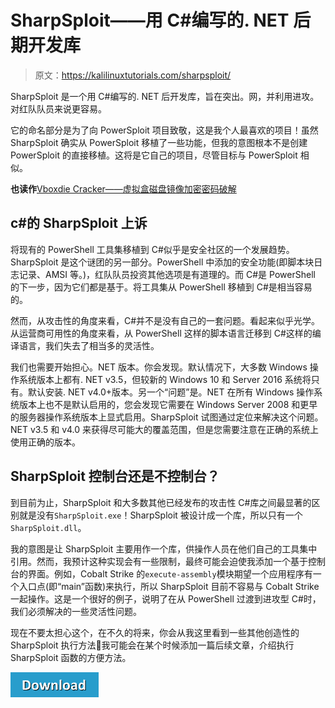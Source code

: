 # SharpSploit——用 C#编写的. NET 后期开发库

> 原文：<https://kalilinuxtutorials.com/sharpsploit/>

SharpSploit 是一个用 C#编写的. NET 后开发库，旨在突出。网，并利用进攻。对红队队员来说更容易。

它的命名部分是为了向 PowerSploit 项目致敬，这是我个人最喜欢的项目！虽然 SharpSploit 确实从 PowerSploit 移植了一些功能，但我的意图根本不是创建 PowerSploit 的直接移植。这将是它自己的项目，尽管目标与 PowerSploit 相似。

**也读作**[Vboxdie Cracker——虚拟盒磁盘镜像加密密码破解](https://kalilinuxtutorials.com/vboxdie-cracker-password-cracker/)

## **c#的 SharpSploit 上诉**

将现有的 PowerShell 工具集移植到 C#似乎是安全社区的一个发展趋势。SharpSploit 是这个谜团的另一部分。PowerShell 中添加的安全功能(即脚本块日志记录、AMSI 等。)，红队队员投资其他选项是有道理的。而 C#是 PowerShell 的下一步，因为它们都是基于。将工具集从 PowerShell 移植到 C#是相当容易的。

然而，从攻击性的角度来看，C#并不是没有自己的一套问题。看起来似乎光学。从运营商可用性的角度来看，从 PowerShell 这样的脚本语言迁移到 C#这样的编译语言，我们失去了相当多的灵活性。

我们也需要开始担心。NET 版本。你会发现。默认情况下，大多数 Windows 操作系统版本上都有. NET v3.5，但较新的 Windows 10 和 Server 2016 系统将只有。默认安装. NET v4.0+版本。另一个“问题”是。NET 在所有 Windows 操作系统版本上也不是默认启用的，您会发现它需要在 Windows Server 2008 和更早的服务器操作系统版本上显式启用。SharpSploit 试图通过定位来解决这个问题。NET v3.5 和 v4.0 来获得尽可能大的覆盖范围，但是您需要注意在正确的系统上使用正确的版本。

## **SharpSploit 控制台还是不控制台？**

到目前为止，SharpSploit 和大多数其他已经发布的攻击性 C#库之间最显著的区别就是没有`SharpSploit.exe`！SharpSploit 被设计成一个库，所以只有一个`SharpSploit.dll`。

我的意图是让 SharpSploit 主要用作一个库，供操作人员在他们自己的工具集中引用。然而，我预计这种实现会有一些限制，最终可能会迫使我添加一个基于控制台的界面。例如，Cobalt Strike 的`execute-assembly`模块期望一个应用程序有一个入口点(即“main”函数)来执行，所以 SharpSploit 目前不容易与 Cobalt Strike 一起操作。这是一个很好的例子，说明了在从 PowerShell 过渡到进攻型 C#时，我们必须解决的一些灵活性问题。

现在不要太担心这个，在不久的将来，你会从我这里看到一些其他创造性的 SharpSploit 执行方法🙂我可能会在某个时候添加一篇后续文章，介绍执行 SharpSploit 函数的方便方法。

[![](img//d861a9096555aeb1980fc054015933d7.png)](https://github.com/cobbr/SharpSploit)